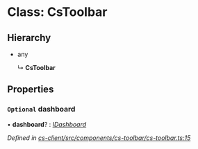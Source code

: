 # Class: CsToolbar

## Hierarchy

* any

  ↳ **CsToolbar**

## Properties

### `Optional` dashboard

• **dashboard**? : *[IDashboard](../interfaces/_cs_core_src_dashboard_dashboard_.idashboard.md)*

*Defined in [cs-client/src/components/cs-toolbar/cs-toolbar.ts:15](https://github.com/RichardHovenkamp/csnext/blob/40018c3a/packages/cs-client/src/components/cs-toolbar/cs-toolbar.ts#L15)*
